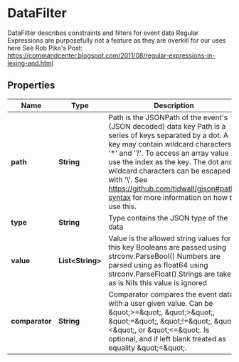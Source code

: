 

# DataFilter

DataFilter describes constraints and filters for event data Regular Expressions are purposefully not a feature as they are overkill for our uses here See Rob Pike's Post: https://commandcenter.blogspot.com/2011/08/regular-expressions-in-lexing-and.html
## Properties

Name | Type | Description | Notes
------------ | ------------- | ------------- | -------------
**path** | **String** | Path is the JSONPath of the event&#39;s (JSON decoded) data key Path is a series of keys separated by a dot. A key may contain wildcard characters &#39;*&#39; and &#39;?&#39;. To access an array value use the index as the key. The dot and wildcard characters can be escaped with &#39;\\&#39;. See https://github.com/tidwall/gjson#path-syntax for more information on how to use this. | 
**type** | **String** | Type contains the JSON type of the data | 
**value** | **List&lt;String&gt;** | Value is the allowed string values for this key Booleans are passed using strconv.ParseBool() Numbers are parsed using as float64 using strconv.ParseFloat() Strings are taken as is Nils this value is ignored | 
**comparator** | **String** | Comparator compares the event data with a user given value. Can be \&quot;&gt;&#x3D;\&quot;, \&quot;&gt;\&quot;, \&quot;&#x3D;\&quot;, \&quot;!&#x3D;\&quot;, \&quot;&lt;\&quot;, or \&quot;&lt;&#x3D;\&quot;. Is optional, and if left blank treated as equality \&quot;&#x3D;\&quot;. |  [optional]



